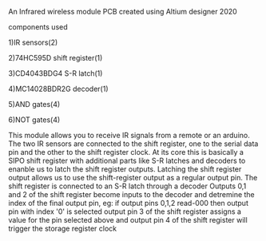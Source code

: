 An Infrared wireless module PCB created using Altium designer 2020

components used

1)IR sensors(2)

2)74HC595D shift register(1)

3)CD4043BDG4 S-R latch(1)

4)MC14028BDR2G decoder(1)

5)AND gates(4)

6)NOT gates(4)

This module allows you to receive IR signals from a remote or an arduino.
The two IR sensors are connected to the shift register, one to the serial data pin and the other to the shift register clock. At its core this is basically
a SIPO shift register with additional parts like S-R latches and decoders to enanble us to latch the shift register outputs. Latching the shift register output allows
us to use the shift-register output as a regular output pin. The shift register is connected to an S-R latch through a decoder
Outputs 0,1 and 2 of the shift register become inputs to the decoder and  detremine the index of the final output pin,
eg: if output pins 0,1,2 read-000 then output pin with index '0' is selected
output pin 3 of the shift register assigns a value for the pin selected above
and output pin 4 of the shift register will trigger the storage register clock
